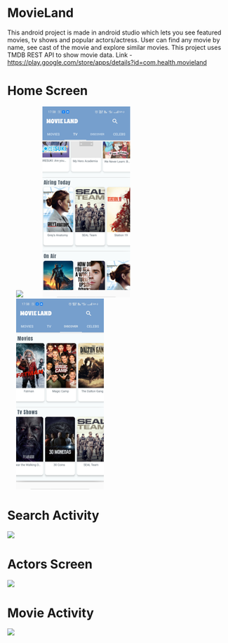 # MovieLand
This android project is made in android studio which lets you see featured movies, tv shows and popular actors/actress. User can find any movie by name, see cast of the movie and explore similar movies. 
This project uses TMDB REST API to show movie data.
Link - https://play.google.com/store/apps/details?id=com.health.movieland

# Home Screen
<img src="Screenshots/img_2.jpg" width="200" hspace="20">   <img src="Screenshots/im6.jpg" width="200" hspace="20">    <img src="Screenshots/im5.jpg" width="200" hspace="20">

# Search Activity
<img src="Screenshots/img_5.jpg" width="200">

# Actors Screen
<img src="Screenshots/Screenshot_2020-10-28-14-15-09-36_67ef6253042c53f51dcc407f80548df2.jpg" width="200">

# Movie Activity
<img src="Screenshots/Screenshot_2020-10-28-14-15-45-87_67ef6253042c53f51dcc407f80548df2.jpg" width="200">


